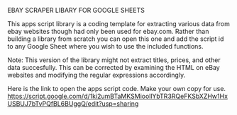 EBAY SCRAPER LIBARY FOR GOOGLE SHEETS

This apps script library is a coding template for extracting various data from ebay websites though had only been used for ebay.com. Rather than building a library from scratch you can open this one and add the script id to any Google Sheet where you wish to use the included functions.

Note: This version of the library might not extract titles, prices, and other data succesfully. This can be corrected by examining the HTML on eBay websites and modifying the regular expressions accordingly.

Here is the link to open the apps script code. Make your own copy for use.
https://script.google.com/d/1ki2umBTaMKSMioollYbTR3RQeFKSbXZHw1HxUSBUJ7bTvPQfBL6BUggQ/edit?usp=sharing
